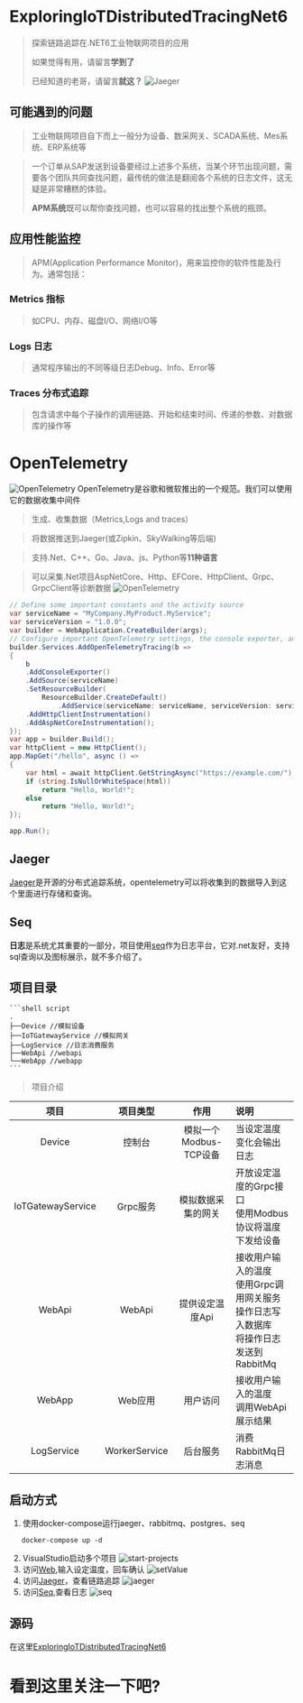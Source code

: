# ExploringIoTDistributedTracingNet6
> 探索链路追踪在.NET6工业物联网项目的应用
> 
> 如果觉得有用，请留言**学到了**
> 
> 已经知道的老哥，请留言**就这？**
![Jaeger](./images/jaeger.png)
## 可能遇到的问题
> 工业物联网项目自下而上一般分为设备、数采网关、SCADA系统、Mes系统、ERP系统等

> 一个订单从SAP发送到设备要经过上述多个系统，当某个环节出现问题，需要各个团队共同查找问题，最传统的做法是翻阅各个系统的日志文件，这无疑是非常糟糕的体验。
>
> **APM系统**既可以帮你查找问题，也可以容易的找出整个系统的瓶颈。

## 应用性能监控
> APM(Application Performance Monitor)，用来监控你的软件性能及行为。通常包括：
### Metrics 指标 
> 如CPU、内存、磁盘I/O、网络I/O等
### Logs 日志 
> 通常程序输出的不同等级日志Debug、Info、Error等
### Traces 分布式追踪
> 包含请求中每个子操作的调用链路、开始和结束时间、传递的参数、对数据库的操作等

# OpenTelemetry
![OpenTelemetry](./images/Reference_Architecture.svg)
OpenTelemetry是谷歌和微软推出的一个规范。我们可以使用它的数据收集中间件

> 生成、收集数据（Metrics,Logs and traces）

> 将数据推送到Jaeger(或Zipkin、SkyWalking等后端)

> 支持.Net、C++、Go、Java、js、Python等**11种语言**

> 可以采集.Net项目AspNetCore、Http、EFCore、HttpClient、Grpc、GrpcClient等诊断数据
![OpenTelemetry](./images/opentelemetry.instrumentation.png)
```csharp
// Define some important constants and the activity source
var serviceName = "MyCompany.MyProduct.MyService";
var serviceVersion = "1.0.0";
var builder = WebApplication.CreateBuilder(args);
// Configure important OpenTelemetry settings, the console exporter, and automatic instrumentation
builder.Services.AddOpenTelemetryTracing(b =>
{
    b
    .AddConsoleExporter()
    .AddSource(serviceName)
    .SetResourceBuilder(
        ResourceBuilder.CreateDefault()
            .AddService(serviceName: serviceName, serviceVersion: serviceVersion))
    .AddHttpClientInstrumentation()
    .AddAspNetCoreInstrumentation();
});
var app = builder.Build();
var httpClient = new HttpClient();
app.MapGet("/hello", async () =>
{
    var html = await httpClient.GetStringAsync("https://example.com/");
    if (string.IsNullOrWhiteSpace(html))
        return "Hello, World!";
    else
        return "Hello, World!";
});

app.Run();
```

## Jaeger
[Jaeger](https://www.jaegertracing.io/)是开源的分布式追踪系统，opentelemetry可以将收集到的数据导入到这个里面进行存储和查询。

## Seq
**日志**是系统尤其重要的一部分，项目使用[seq](https://datalust.co/seq)作为日志平台，它对.net友好，支持sql查询以及图标展示，就不多介绍了。

## 项目目录

    ```shell script
    .
    ├──Device //模拟设备
    ├──IoTGatewayService //模拟网关
    ├──LogService //日志消费服务
    ├──WebApi //webapi
    └──WebApp //webapp
    ```

> 项目介绍

|       项目        |   项目类型    |          作用          | 说明                                                         |
| :---------------: | :-----------: | :--------------------: | :----------------------------------------------------------- |
|      Device       |    控制台     | 模拟一个Modbus-TCP设备 | 当设定温度变化会输出日志                                     |
| IoTGatewayService |   Grpc服务    |   模拟数据采集的网关   | 开放设定温度的Grpc接口<br />使用Modbus协议将温度下发给设备   |
|      WebApi       |    WebApi     |    提供设定温度Api     | 接收用户输入的温度<br />使用Grpc调用网关服务<br />操作日志写入数据库<br />将操作日志发送到RabbitMq |
|      WebApp       |    Web应用    |        用户访问        | 接收用户输入的温度<br />调用WebApi<br />展示结果             |
|    LogService     | WorkerService |        后台服务        | 消费RabbitMq日志消息                                         |

## 启动方式
1. 使用docker-compose运行jaeger、rabbitmq、postgres、seq
```shell
   docker-compose up -d
```
2. VisualStudio启动多个项目
![start-projects](./images/start-projects.png)
3. 访问[Web](http://localhost:5000/),输入设定温度，回车确认
![setValue](./images/setValue.gif)
4. 访问[Jaeger](http://localhost:16686/)，查看链路追踪
![jaeger](./images/jaeger.gif)
5. 访问[Seq](),查看日志 
![seq](./images/seq.png)

## 源码
在这里[ExploringIoTDistributedTracingNet6](https://github.com/iioter/ExploringIoTDistributedTracingNet6)

# 看到这里关注一下吧?